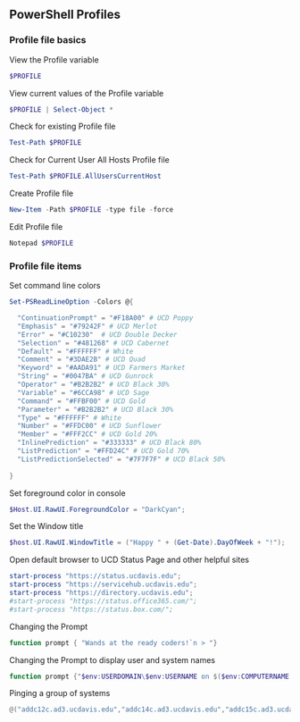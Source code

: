 ## PowerShell Profiles

### Profile file basics

View the Profile variable
```powershell
$PROFILE
```
View current values of the Profile variable
```powershell
$PROFILE | Select-Object *
```
Check for existing Profile file
```powershell
Test-Path $PROFILE
```
Check for Current User All Hosts Profile file
```powershell
Test-Path $PROFILE.AllUsersCurrentHost
```
Create Profile file 
```powershell
New-Item -Path $PROFILE -type file -force
```
Edit Profile file
```powershell
Notepad $PROFILE
```

### Profile file items

Set command line colors
```powershell
Set-PSReadLineOption -Colors @{

  "ContinuationPrompt" = "#F18A00" # UCD Poppy 
  "Emphasis" = "#79242F" # UCD Merlot
  "Error" = "#C10230"  # UCD Double Decker
  "Selection" = "#481268" # UCD Cabernet
  "Default" = "#FFFFFF" # White  
  "Comment" = "#3DAE2B" # UCD Quad
  "Keyword" = "#AADA91" # UCD Farmers Market
  "String" = "#0047BA" # UCD Gunrock
  "Operator" = "#B2B2B2" # UCD Black 30%
  "Variable" = "#6CCA98" # UCD Sage
  "Command" = "#FFBF00" # UCD Gold
  "Parameter" = "#B2B2B2" # UCD Black 30%
  "Type" = "#FFFFFF" # White
  "Number" = "#FFDC00" # UCD Sunflower
  "Member" = "#FFF2CC" # UCD Gold 20%
  "InlinePrediction" = "#333333" # UCD Black 80%
  "ListPrediction" = "#FFD24C" # UCD Gold 70%
  "ListPredictionSelected" = "#7F7F7F" # UCD Black 50%
  
}

```
Set foreground color in console
```powershell
$Host.UI.RawUI.ForegroundColor = "DarkCyan";
```
Set the Window title
```powershell
$host.UI.RawUI.WindowTitle = ("Happy " + (Get-Date).DayOfWeek + "!");
```
Open default browser to UCD Status Page and other helpful sites
```powershell
start-process "https://status.ucdavis.edu";
start-process "https://servicehub.ucdavis.edu";
start-process "https://directory.ucdavis.edu";
#start-process "https://status.office365.com/";
#start-process "https://status.box.com/";
```
Changing the Prompt
```powershell
function prompt { "Wands at the ready coders!`n > "}
```
Changing the Prompt to display user and system names
```powershell
function prompt {"$env:USERDOMAIN\$env:USERNAME on $($env:COMPUTERNAME.ToString().ToLower())`n> "}
```
Pinging a group of systems
```powershell
@("addc12c.ad3.ucdavis.edu","addc14c.ad3.ucdavis.edu","addc15c.ad3.ucdavis.edu") | Foreach-Object { $pingStatus = Test-Connection $_ -Count 1 -Quiet; "$_ $pingStatus" }
```




